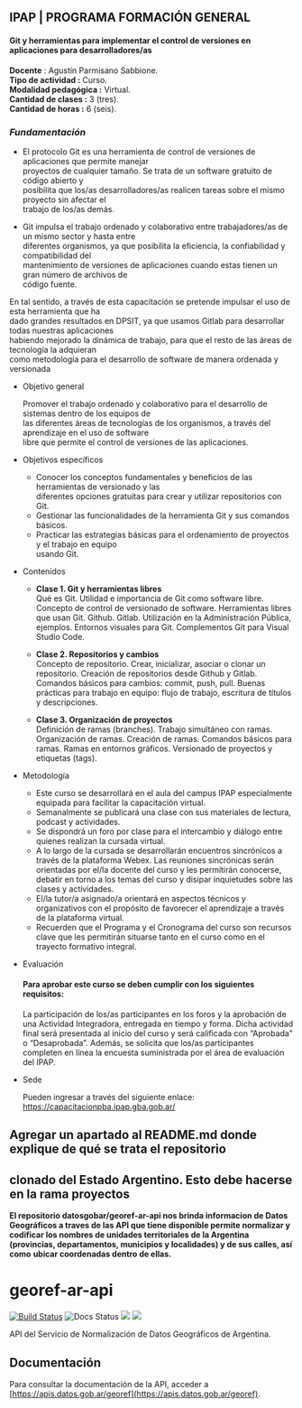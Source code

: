 ## IPAP | PROGRAMA FORMACIÓN GENERAL  
#### Git y herramientas para implementar el control de versiones en aplicaciones para desarrolladores/as  
**Docente** : Agustín Parmisano Sabbione.  
**Tipo de actividad :** Curso.  
**Modalidad pedagógica :** Virtual.  
**Cantidad de clases :** 3 (tres).  
**Cantidad de horas :** 6 (seis). 
 
### *Fundamentación* 
- El protocolo Git es una herramienta de control de versiones de aplicaciones que permite manejar  
proyectos de cualquier tamaño. Se trata de un software gratuito de código abierto y  
posibilita que los/as desarrolladores/as realicen tareas sobre el mismo proyecto sin afectar el  
trabajo de los/as demás.  

- Git impulsa el trabajo ordenado y colaborativo entre trabajadores/as de un mismo sector y hasta entre  
diferentes organismos, ya que posibilita la eficiencia, la confiabilidad y compatibilidad del  
mantenimiento de versiones de aplicaciones cuando estas tienen un gran número de archivos de  
código fuente.  

En tal sentido, a través de esta capacitación se pretende impulsar el uso de esta herramienta que ha  
dado grandes resultados en DPSIT, ya que usamos Gitlab para desarrollar todas nuestras aplicaciones  
habiendo mejorado la dinámica de trabajo, para que el resto de las áreas de tecnología la adquieran  
como metodología para el desarrollo de software de manera ordenada y versionada  

 - Objetivo general
 
	Promover el trabajo ordenado y colaborativo para el desarrollo de sistemas dentro de los equipos de  
	las diferentes áreas de tecnologías de los organismos, a través del aprendizaje en el uso de software  
	libre que permite el control de versiones de las aplicaciones.  
- Objetivos específicos  
	* Conocer los conceptos fundamentales y beneficios de las herramientas de versionado y las  
diferentes opciones gratuitas para crear y utilizar repositorios con Git.  
	* Gestionar las funcionalidades de la herramienta Git y sus comandos básicos.  
	* Practicar las estrategias básicas para el ordenamiento de proyectos y el trabajo en equipo  
	usando Git.  
- Contenidos  
	 * **Clase 1. Git y herramientas libres**  
	Qué es Git. Utilidad e importancia de Git como software libre. Concepto de control de versionado de software. Herramientas libres que usan Git. Github. Gitlab. Utilización en la Administración Pública, ejemplos. Entornos visuales para Git. Complementos Git para Visual Studio Code.

	* **Clase 2. Repositorios y cambios**  
Concepto de repositorio. Crear, inicializar, asociar o clonar un repositorio. Creación de repositorios desde Github y Gitlab. Comandos básicos para cambios: commit, push, pull. Buenas prácticas para trabajo en equipo: flujo de trabajo, escritura de títulos y descripciones.

	* **Clase 3. Organización de proyectos**  
Definición de ramas (branches). Trabajo simultáneo con ramas. Organización de ramas. Creación de ramas. Comandos básicos para ramas. Ramas en entornos gráficos. Versionado de proyectos y etiquetas (tags).


- Metodología  
	* Este curso se desarrollará en el aula del campus IPAP especialmente equipada para facilitar la capacitación virtual.  
	* Semanalmente se publicará una clase con sus materiales de lectura, podcast y actividades.  
	* Se dispondrá un foro por clase para el intercambio y diálogo entre quienes realizan la cursada virtual.  
	* A lo largo de la cursada se desarrollarán encuentros sincrónicos a través de la plataforma Webex. Las reuniones sincrónicas serán orientadas por el/la docente del curso y les permitirán conocerse, debatir en torno a los temas del curso y disipar inquietudes sobre las clases y actividades.  
	* El/la tutor/a asignado/a orientará en aspectos técnicos y organizativos con el propósito de favorecer el aprendizaje a través de la plataforma virtual.  
	* Recuerden que el Programa y el Cronograma del curso son recursos clave que les permitirán situarse tanto en el curso como en el trayecto formativo integral.

- Evaluación  
	#### Para aprobar este curso se deben cumplir con los siguientes requisitos:  
	La participación de los/as participantes en los foros y la aprobación de una Actividad Integradora, entregada en tiempo y forma. Dicha actividad final será presentada al inicio del curso y será calificada con “Aprobada” o “Desaprobada”. Además, se solicita que los/as participantes completen en línea la encuesta suministrada por el área de evaluación del IPAP. 
	 
- Sede 

	Pueden ingresar a través del siguiente enlace: https://capacitacionpba.ipap.gba.gob.ar/

## Agregar un apartado al README.md donde explique de qué se trata el repositorio
## clonado del Estado Argentino. Esto debe hacerse en la rama proyectos

**El repositorio datosgobar/georef-ar-api nos brinda informacion de Datos Geográficos a traves de las API que tiene disponible permite normalizar y** 
**codificar los nombres de unidades territoriales de la Argentina (provincias, departamentos, municipios y localidades) y de sus calles, así como** 
**ubicar coordenadas dentro de ellas.**


# georef-ar-api
[![Build Status](https://travis-ci.org/datosgobar/georef-ar-api.svg?branch=master)](https://travis-ci.org/datosgobar/georef-ar-api)
![Docs Status](https://readthedocs.org/projects/georef-ar-api/badge/?version=latest)
![](https://img.shields.io/github/license/datosgobar/georef-ar-api.svg)
![](https://img.shields.io/badge/python-3-blue.svg)

API del Servicio de Normalización de Datos Geográficos de Argentina.

## Documentación
Para consultar la documentación de la API, acceder a [https://apis.datos.gob.ar/georef](https://apis.datos.gob.ar/georef).
